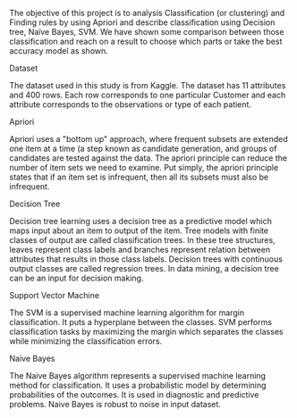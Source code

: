 The objective of this project is to analysis Classification (or clustering) and Finding rules by using Apriori and describe classification using Decision tree, Naïve Bayes, SVM. We have shown some comparison between those classification and reach on a result to choose which parts or take the best accuracy model as shown.  

Dataset

  The dataset used in this study is from Kaggle. The dataset has 11 attributes and 400 rows. Each row corresponds to one particular Customer and each attribute corresponds to the observations or type of each patient.  
  
Apriori
  
  Apriori uses a "bottom up" approach, where frequent subsets are extended one item at a time (a step known as candidate generation, and groups of candidates are tested against the data. The apriori principle can reduce the number of item sets we need to examine. Put simply, the apriori principle states that if an item set is infrequent, then all its subsets must also be infrequent.  

Decision Tree

  Decision tree learning uses a decision tree as a predictive model which maps input about an item to output of the item. Tree models with finite classes of output are called classification trees. In these tree structures, leaves represent class labels and branches represent relation between attributes that results in those class labels. Decision trees with continuous output classes are called regression trees. In data mining, a decision tree can be an input for decision making.
  
Support Vector Machine

  The SVM is a supervised machine learning algorithm for margin classification. It puts a hyperplane between the classes. SVM performs classification tasks by maximizing the margin which separates the classes while minimizing the classification errors.  

Naive Bayes

  The Naive Bayes algorithm represents a supervised machine learning method for classification. It uses a probabilistic model by determining probabilities of the outcomes. It is used in diagnostic and predictive problems. Naive Bayes is robust to noise in input dataset.
